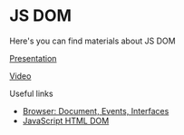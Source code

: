 # JS DOM

Here's you can find materials about JS DOM

[Presentation](https://docs.google.com/presentation/d/16moHfPtFLi8HLBHrQMKIDq75TXSSQv3NELuXkMg_wXc/edit?usp=sharing)

[Video](https://drive.google.com/file/d/1jQd2Q5VRhKY1adak4XUrHxZj0cMaxno4/view?usp=sharing)

Useful links

- [Browser: Document, Events, Interfaces](https://javascript.info/ui)
- [JavaScript HTML DOM](https://www.w3schools.com/js/js_htmldom.asp)
